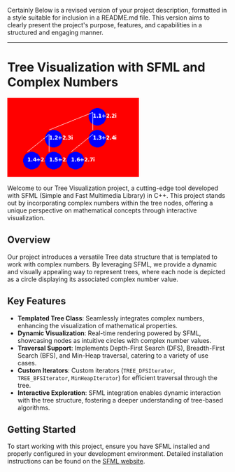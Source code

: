Certainly Below is a revised version of your project description, formatted in a style suitable for inclusion in a README.md file. This version aims to clearly present the project's purpose, features, and capabilities in a structured and engaging manner.

---

# Tree Visualization with SFML and Complex Numbers

![Tree Visualization Screenshot](image.png)

Welcome to our Tree Visualization project, a cutting-edge tool developed with SFML (Simple and Fast Multimedia Library) in C++. This project stands out by incorporating complex numbers within the tree nodes, offering a unique perspective on mathematical concepts through interactive visualization.

## Overview

Our project introduces a versatile Tree data structure that is templated to work with complex numbers. By leveraging SFML, we provide a dynamic and visually appealing way to represent trees, where each node is depicted as a circle displaying its associated complex number value.

## Key Features

- **Templated Tree Class**: Seamlessly integrates complex numbers, enhancing the visualization of mathematical properties.
- **Dynamic Visualization**: Real-time rendering powered by SFML, showcasing nodes as intuitive circles with complex number values.
- **Traversal Support**: Implements Depth-First Search (DFS), Breadth-First Search (BFS), and Min-Heap traversal, catering to a variety of use cases.
- **Custom Iterators**: Custom iterators (`TREE_DFSIterator`, `TREE_BFSIterator`, `MinHeapIterator`) for efficient traversal through the tree.
- **Interactive Exploration**: SFML integration enables dynamic interaction with the tree structure, fostering a deeper understanding of tree-based algorithms.

## Getting Started

To start working with this project, ensure you have SFML installed and properly configured in your development environment. Detailed installation instructions can be found on the [SFML website](https://www.sfml-dev.org/tutorials/2.5/start.php).
